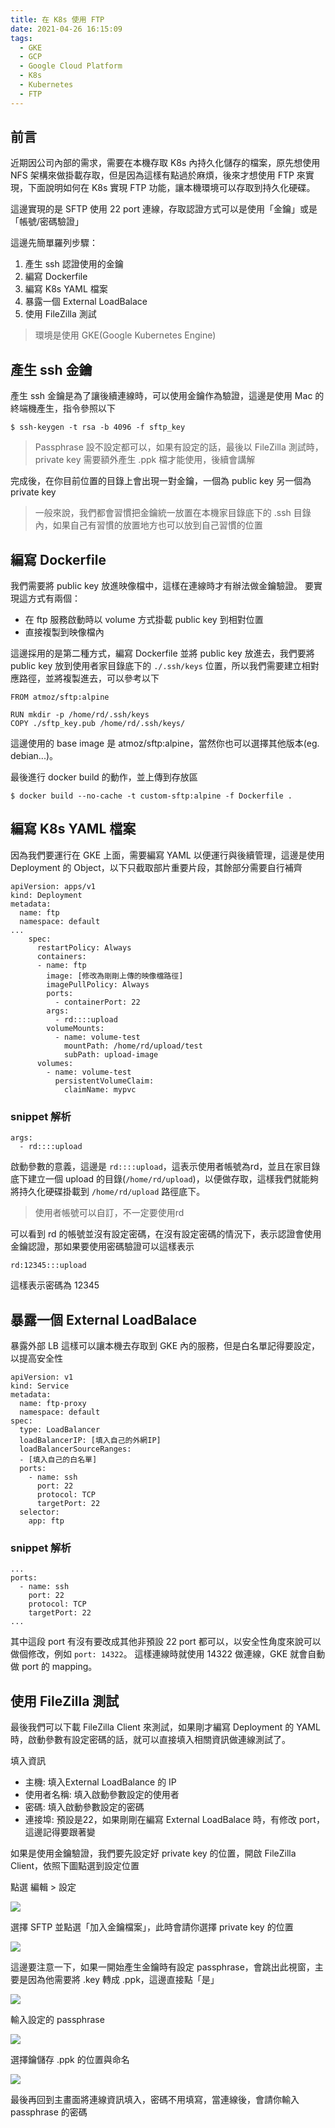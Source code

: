 ```yaml
---
title: 在 K8s 使用 FTP
date: 2021-04-26 16:15:09
tags:
  - GKE
  - GCP
  - Google Cloud Platform
  - K8s
  - Kubernetes
  - FTP
---
```


## 前言

近期因公司內部的需求，需要在本機存取 K8s 內持久化儲存的檔案，原先想使用 NFS 架構來做掛載存取，但是因為這樣有點過於麻煩，後來才想使用 FTP 來實現，下面說明如何在 K8s 實現 FTP 功能，讓本機環境可以存取到持久化硬碟。

<!--more-->

這邊實現的是 SFTP 使用 22 port 連線，存取認證方式可以是使用「金鑰」或是「帳號/密碼驗證」

這邊先簡單羅列步驟：
1. 產生 ssh 認證使用的金鑰
2. 編寫 Dockerfile
3. 編寫 K8s YAML 檔案
4. 暴露一個 External LoadBalace
5. 使用 FileZilla 測試

> 環境是使用 GKE(Google Kubernetes Engine)

## 產生 ssh 金鑰

產生 ssh 金鑰是為了讓後續連線時，可以使用金鑰作為驗證，這邊是使用 Mac 的終端機產生，指令參照以下

```
$ ssh-keygen -t rsa -b 4096 -f sftp_key
```

> Passphrase 設不設定都可以，如果有設定的話，最後以 FileZilla 測試時，private key 需要額外產生 .ppk 檔才能使用，後續會講解

完成後，在你目前位置的目錄上會出現一對金鑰，一個為 public key 另一個為 private key

> 一般來說，我們都會習慣把金鑰統一放置在本機家目錄底下的 .ssh 目錄內，如果自己有習慣的放置地方也可以放到自己習慣的位置

## 編寫 Dockerfile

我們需要將 public key 放進映像檔中，這樣在連線時才有辦法做金鑰驗證。 要實現這方式有兩個：

- 在 ftp 服務啟動時以 volume 方式掛載 public key 到相對位置
- 直接複製到映像檔內

這邊採用的是第二種方式，編寫 Dockerfile 並將 public key 放進去，我們要將 public key 放到使用者家目錄底下的 `./.ssh/keys` 位置，所以我們需要建立相對應路徑，並將複製進去，可以參考以下

```
FROM atmoz/sftp:alpine

RUN mkdir -p /home/rd/.ssh/keys
COPY ./sftp_key.pub /home/rd/.ssh/keys/
```

這邊使用的 base image 是 atmoz/sftp:alpine，當然你也可以選擇其他版本(eg. debian...)。

最後進行 docker build 的動作，並上傳到存放區

```
$ docker build --no-cache -t custom-sftp:alpine -f Dockerfile .
```

## 編寫 K8s YAML 檔案

因為我們要運行在 GKE 上面，需要編寫 YAML 以便運行與後續管理，這邊是使用 Deployment 的 Object，以下只截取部片重要片段，其餘部分需要自行補齊

```
apiVersion: apps/v1
kind: Deployment
metadata:
  name: ftp
  namespace: default
...
    spec:
      restartPolicy: Always
      containers:
      - name: ftp
        image: [修改為剛剛上傳的映像檔路徑]
        imagePullPolicy: Always
        ports:
          - containerPort: 22
        args:
          - rd::::upload
        volumeMounts:
          - name: volume-test
            mountPath: /home/rd/upload/test
            subPath: upload-image
      volumes:
        - name: volume-test
          persistentVolumeClaim:
            claimName: mypvc
```

### snippet 解析

```
args:
  - rd::::upload
```

啟動參數的意義，這邊是 `rd::::upload`，這表示使用者帳號為rd，並且在家目錄底下建立一個 upload 的目錄(`/home/rd/upload`)，以便做存取，這樣我們就能夠將持久化硬碟掛載到 `/home/rd/upload` 路徑底下。

> 使用者帳號可以自訂，不一定要使用rd

可以看到 rd 的帳號並沒有設定密碼，在沒有設定密碼的情況下，表示認證會使用金鑰認證，那如果要使用密碼驗證可以這樣表示

```
rd:12345:::upload
```

這樣表示密碼為 12345

## 暴露一個 External LoadBalace

暴露外部 LB 這樣可以讓本機去存取到 GKE 內的服務，但是白名單記得要設定，以提高安全性

```
apiVersion: v1
kind: Service
metadata:
  name: ftp-proxy
  namespace: default
spec:
  type: LoadBalancer
  loadBalancerIP: [填入自己的外網IP]
  loadBalancerSourceRanges:
  - [填入自己的白名單]
  ports:
    - name: ssh
      port: 22
      protocol: TCP
      targetPort: 22
  selector:
    app: ftp
```

### snippet 解析

```
...
ports:
  - name: ssh
    port: 22
    protocol: TCP
    targetPort: 22
...
```

其中這段 port 有沒有要改成其他非預設 22 port 都可以，以安全性角度來說可以做個修改，例如 `port: 14322`。 這樣連線時就使用 14322 做連線，GKE 就會自動做 port 的 mapping。

## 使用 FileZilla 測試

最後我們可以下載 FileZilla Client 來測試，如果剛才編寫 Deployment 的 YAML 時，啟動參數有設定密碼的話，就可以直接填入相關資訊做連線測試了。

填入資訊
- 主機: 填入External LoadBalance 的 IP
- 使用者名稱: 填入啟動參數設定的使用者
- 密碼: 填入啟動參數設定的密碼
- 連接埠: 預設是22，如果剛剛在編寫 External LoadBalace 時，有修改 port，這邊記得要跟著變

如果是使用金鑰驗證，我們要先設定好 private key 的位置，開啟 FileZilla Client，依照下圖點選到設定位置

點選 編輯 > 設定

![](0.png)

選擇 SFTP 並點選「加入金鑰檔案」，此時會請你選擇 private key 的位置

![](1.png)

這邊要注意一下，如果一開始產生金鑰時有設定 passphrase，會跳出此視窗，主要是因為他需要將 .key 轉成 .ppk，這邊直接點「是」

![](2.png)

輸入設定的 passphrase

![](3.png)

選擇鑰儲存 .ppk 的位置與命名

![](4.png)

最後再回到主畫面將連線資訊填入，密碼不用填寫，當連線後，會請你輸入 passphrase 的密碼

